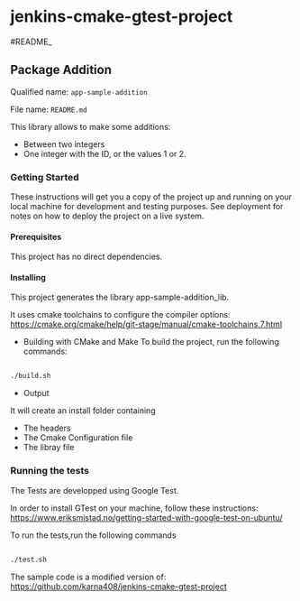 # jenkins-cmake-gtest-project
#README_

## Package Addition

Qualified name: `app-sample-addition`

File name: `README.md`

This library allows to make some additions:
* Between two integers
* One integer with the ID, or the values 1 or 2.

### Getting Started
These instructions will get you a copy of the project up and running on your local machine for development and testing purposes. 
See deployment for notes on how to deploy the project on a live system.

#### Prerequisites
This project has no direct dependencies.

#### Installing
This project generates the library app-sample-addition_lib.

It uses cmake toolchains to configure the compiler options:
<https://cmake.org/cmake/help/git-stage/manual/cmake-toolchains.7.html>

* Building with CMake and Make
To build the project, run the following commands:

```bash

./build.sh

```

* Output 

It will create an install folder containing
* The headers
* The Cmake Configuration file 
* The libray file



### Running the tests

The Tests are developped using Google Test.

In order to install GTest on your machine, follow these instructions:
https://www.eriksmistad.no/getting-started-with-google-test-on-ubuntu/

To run the tests,run the following commands

```bash

./test.sh

```


The sample code is a modified version of:  https://github.com/karna408/jenkins-cmake-gtest-project





